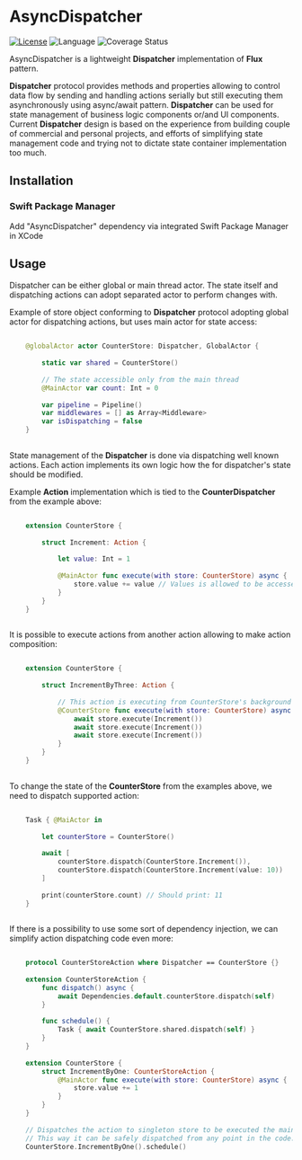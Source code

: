 # AsyncDispatcher

[![License](https://img.shields.io/badge/license-MIT-ff69b4.svg)](https://github.com/kzlekk/AsyncDispatcher/raw/master/LICENSE)
![Language](https://img.shields.io/badge/swift-5.5-orange.svg)
![Coverage Status](https://img.shields.io/badge/coverage-100%25-brightgreen)

AsyncDispatcher is a lightweight **Dispatcher** implementation of **Flux** pattern. 

**Dispatcher** protocol provides methods and properties allowing to control data flow by sending and handling actions serially but still executing them asynchronously using async/await pattern. **Dispatcher** can be used for state management of business logic components or/and UI components. Current **Dispatcher** design is based on the experience from building couple of commercial and personal projects, and efforts of simplifying state management code and trying not to dictate state container implementation too much.

## Installation

### Swift Package Manager

Add "AsyncDispatcher" dependency via integrated Swift Package Manager in XCode

## Usage

Dispatcher can be either global or main thread actor. The state itself and dispatching actions can adopt separated actor to perform changes with.

Example of store object conforming to **Dispatcher** protocol adopting global actor for dispatching actions, but uses main actor for state access: 

```swift

    @globalActor actor CounterStore: Dispatcher, GlobalActor {
       
        static var shared = CounterStore()
                   
        // The state accessible only from the main thread
        @MainActor var count: Int = 0
        
        var pipeline = Pipeline()
        var middlewares = [] as Array<Middleware>
        var isDispatching = false
    }
    
```

State management of the **Dispatcher** is done via dispatching well known actions. Each action implements its own logic how the for dispatcher's state should be modified.

Example **Action** implementation which is tied to the **CounterDispatcher** from the example above:
 
```swift

    extension CounterStore {
     
        struct Increment: Action {
        
            let value: Int = 1
        
            @MainActor func execute(with store: CounterStore) async {
                store.value += value // Values is allowed to be accessed directly from the main thread
            }
        }
    }
    
```

It is possible to execute actions from another action allowing to make action composition:
 
```swift

    extension CounterStore {
     
        struct IncrementByThree: Action {
        
            // This action is executing from CounterStore's background actor context
            @CounterStore func execute(with store: CounterStore) async {
                await store.execute(Increment())
                await store.execute(Increment())
                await store.execute(Increment())
            }
        }
    }
    
```

To change the state of the **CounterStore** from the examples above, we need to dispatch supported action:

```swift

    Task { @MaiActor in 
    
        let counterStore = CounterStore()
    
        await [
            counterStore.dispatch(CounterStore.Increment()), 
            counterStore.dispatch(CounterStore.Increment(value: 10))
        ]
        
        print(counterStore.count) // Should print: 11
    }
    
```

If there is a possibility to use some sort of dependency injection, we can simplify action dispatching code even more:

```swift

    protocol CounterStoreAction where Dispatcher == CounterStore {}
    
    extension CounterStoreAction {
        func dispatch() async {
            await Dependencies.default.counterStore.dispatch(self)
        }
        
        func schedule() {
            Task { await CounterStore.shared.dispatch(self) }
        }
    }
    
    extension CounterStore {     
        struct IncrementByOne: CounterStoreAction {
            @MainActor func execute(with store: CounterStore) async {
                store.value += 1
            }
        }
    }
    
    // Dispatches the action to singleton store to be executed the main thread. 
    // This way it can be safely dispatched from any point in the code.
    CounterStore.IncrementByOne().schedule()


``` 

